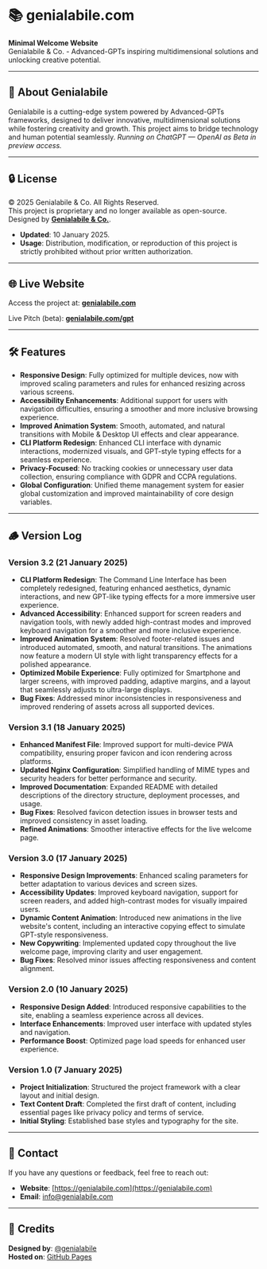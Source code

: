 # 📚 genialabile.com

**Minimal Welcome Website**  
Genialabile & Co. - Advanced-GPTs inspiring multidimensional solutions and unlocking creative potential.

---

## 🤖 About Genialabile

Genialabile is a cutting-edge system powered by Advanced-GPTs frameworks, designed to deliver innovative, multidimensional solutions while fostering creativity and growth. This project aims to bridge technology and human potential seamlessly.
*Running on ChatGPT — OpenAI as Beta in preview access.*

---

## 🔒 License

© 2025 Genialabile & Co. All Rights Reserved.  
This project is proprietary and no longer available as open-source.  
Designed by **[Genialabile & Co.](https://github.com/genialabile)**.  

- **Updated**: 10 January 2025.  
- **Usage**: Distribution, modification, or reproduction of this project is strictly prohibited without prior written authorization.

---

## 🌐 Live Website

Access the project at: **[genialabile.com](https://genialabile.com/)**

Live Pitch (beta): **[genialabile.com/gpt](https://genialabile.com/cli)**

---

## 🛠️ Features

- **Responsive Design**: Fully optimized for multiple devices, now with improved scaling parameters and rules for enhanced resizing across various screens.  
- **Accessibility Enhancements**: Additional support for users with navigation difficulties, ensuring a smoother and more inclusive browsing experience.  
- **Improved Animation System**: Smooth, automated, and natural transitions with Mobile & Desktop UI effects and clear appearance.  
- **CLI Platform Redesign**: Enhanced CLI interface with dynamic interactions, modernized visuals, and GPT-style typing effects for a seamless experience.  
- **Privacy-Focused**: No tracking cookies or unnecessary user data collection, ensuring compliance with GDPR and CCPA regulations.  
- **Global Configuration**: Unified theme management system for easier global customization and improved maintainability of core design variables.

---

## 🪵 Version Log

### **Version 3.2** (21 January 2025)

- **CLI Platform Redesign**: The Command Line Interface has been completely redesigned, featuring enhanced aesthetics, dynamic interactions, and new GPT-like typing effects for a more immersive user experience.  
- **Advanced Accessibility**: Enhanced support for screen readers and navigation tools, with newly added high-contrast modes and improved keyboard navigation for a smoother and more inclusive experience.  
- **Improved Animation System**: Resolved footer-related issues and introduced automated, smooth, and natural transitions. The animations now feature a modern UI style with light transparency effects for a polished appearance.  
- **Optimized Mobile Experience**: Fully optimized for Smartphone  and larger screens, with improved padding, adaptive margins, and a layout that seamlessly adjusts to ultra-large displays.   
- **Bug Fixes**: Addressed minor inconsistencies in responsiveness and improved rendering of assets across all supported devices.

### **Version 3.1** (18 January 2025)
- **Enhanced Manifest File**: Improved support for multi-device PWA compatibility, ensuring proper favicon and icon rendering across platforms.
- **Updated Nginx Configuration**: Simplified handling of MIME types and security headers for better performance and security.
- **Improved Documentation**: Expanded README with detailed descriptions of the directory structure, deployment processes, and usage.
- **Bug Fixes**: Resolved favicon detection issues in browser tests and improved consistency in asset loading.
- **Refined Animations**: Smoother interactive effects for the live welcome page.

### **Version 3.0** (17 January 2025)
- **Responsive Design Improvements**: Enhanced scaling parameters for better adaptation to various devices and screen sizes.  
- **Accessibility Updates**: Improved keyboard navigation, support for screen readers, and added high-contrast modes for visually impaired users.  
- **Dynamic Content Animation**: Introduced new animations in the live website's content, including an interactive copying effect to simulate GPT-style responsiveness.  
- **New Copywriting**: Implemented updated copy throughout the live welcome page, improving clarity and user engagement.  
- **Bug Fixes**: Resolved minor issues affecting responsiveness and content alignment.

### **Version 2.0** (10 January 2025)
- **Responsive Design Added**: Introduced responsive capabilities to the site, enabling a seamless experience across all devices.
- **Interface Enhancements**: Improved user interface with updated styles and navigation.
- **Performance Boost**: Optimized page load speeds for enhanced user experience.

### **Version 1.0** (7 January 2025)
- **Project Initialization**: Structured the project framework with a clear layout and initial design.
- **Text Content Draft**: Completed the first draft of content, including essential pages like privacy policy and terms of service.
- **Initial Styling**: Established base styles and typography for the site.

---

## 📇 Contact

If you have any questions or feedback, feel free to reach out:

- **Website**: [https://genialabile.com](https://genialabile.com)  
- **Email**: [info@genialabile.com](mailto:info@genialabile.com?subject=Git%Contact)  

---

## 👾 Credits

**Designed by**: [@genialabile](https://github.com/genialabile)  
**Hosted on**: [GitHub Pages](https://github.com/)




